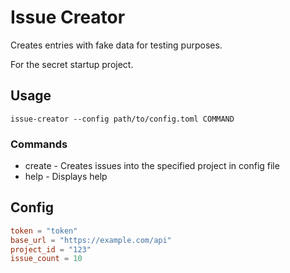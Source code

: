 # Issue Creator

Creates entries with fake data for testing purposes.

For the secret startup project.

## Usage

```shell
issue-creator --config path/to/config.toml COMMAND
```

### Commands

- create - Creates issues into the specified project in config file
- help - Displays help

## Config

```toml
token = "token"
base_url = "https://example.com/api"
project_id = "123"
issue_count = 10
```
